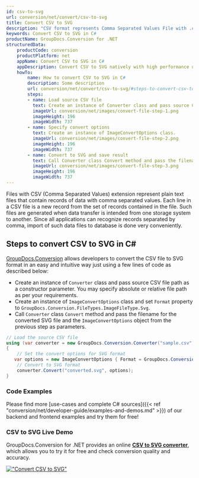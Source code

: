 ```yaml
---
id: csv-to-svg
url: conversion/net/convert/csv-to-svg
title: Convert CSV to SVG
description: "CSV format represents Comma Separated Values File with .csv extension. Learn how to convert CSV to SVG file programmatically in C# language using GroupDocs.Conversion for .NET library."
keywords: Convert CSV to SVG in C#
productName: GroupDocs.Conversion for .NET
structuredData:
    productCode: conversion
    productPlatform: net
    appName: Convert CSV to SVG in C#
    appDescription: Convert CSV to SVG natively with high performance using C# language and server side GroupDocs.Conversion for .NET APIs, without the use of any software like Microsoft or Open Office.
    howTo:
        name: How to convert CSV to SVG in C# 
        description: Some description
        url: conversion/net/convert/csv-to-svg/#steps-to-convert-csv-to-svg-in-c
        steps:
        - name: Load source CSV file 
          text: Create an instance of Converter class and pass source CSV file path as a constructor parameter. You may specify absolute or relative file path as per your requirements. 
          imageUrl: conversion/net/images/convert-file-step-1.png
          imageHeight: 196
          imageWidth: 737
        - name: Specify convert options 
          text: Create an instance of ImageConvertOptions class.
          imageUrl: conversion/net/images/convert-file-step-2.png
          imageHeight: 196
          imageWidth: 737
        - name: Convert to SVG and save result 
          text: Call Converter class Convert method and pass the filename for the converted HTML file and the ImageConvertOptions object from the previous step as parameters.
          imageUrl: conversion/net/images/convert-file-step-3.png
          imageHeight: 196
          imageWidth: 737
---
```


Files with CSV (Comma Separated Values) extension represent plain text files that contain records of data with comma separated values. Each line in a CSV file is a new record from the set of records contained in the file. Such files are generated when data transfer is intended from one storage system to another. Since all applications can recognize records separated by comma, import of such data files to database is done very conveniently.

## Steps to convert CSV to SVG in C#

[GroupDocs.Conversion](https://products.groupdocs.com/conversion/net) allows developers to convert the CSV file to SVG format in an easy and intuitive way just using a few lines of code as described below:

* Create an instance of `Converter` class and pass source CSV file path as a constructor parameter. You may specify absolute or relative file path as per your requirements. 
* Create an instance of `ImageConvertOptions` class and set `Format` property to `GroupDocs.Conversion.FileTypes.ImageFileType.Svg`.
* Call `Converter` class `Convert` method and pass the filename for the converted SVG file and the `ImageConvertOptions` object from the previous step as parameters.

```csharp
// Load the source CSV file
using (var converter = new GroupDocs.Conversion.Converter("sample.csv"))
{
    // Set the convert options for SVG format
   var options = new ImageConvertOptions { Format = GroupDocs.Conversion.FileTypes.ImageFileType.Svg };
    // Convert to SVG format
    converter.Convert("converted.svg", options);
}
```

### Code Examples

Please find more [use-cases and complete C# sources]({{< ref "conversion/net/developer-guide/examples-and-demos.md" >}}) of our backend and frontend examples and try them for free!

### CSV to SVG Live Demo

GroupDocs.Conversion for .NET provides an online [**CSV to SVG converter**](https://products.groupdocs.app/conversion/csv-to-svg), which allows you to try it for free and check conversion quality and accuracy.

[!["Convert CSV to SVG"](conversion/net/images/convert-to-svg/convert-csv-to-svg.png)](https://products.groupdocs.app/conversion/csv-to-svg)